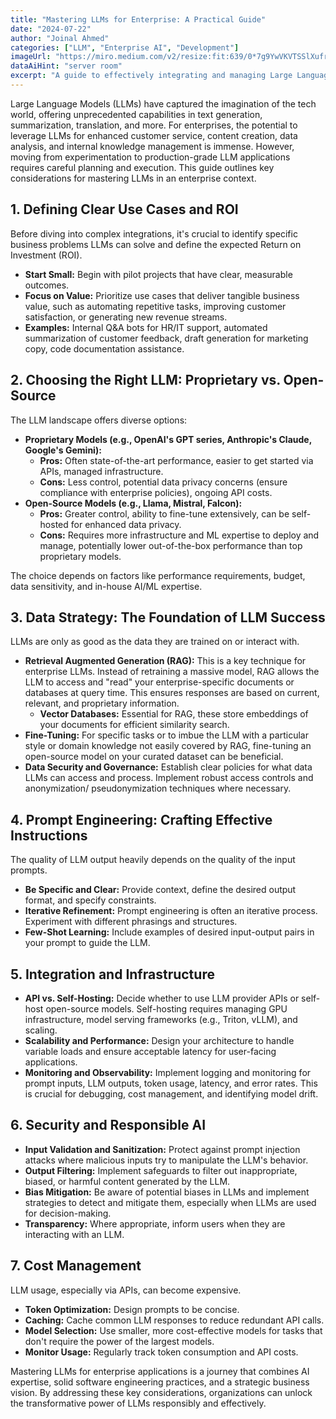 ```yaml
---
title: "Mastering LLMs for Enterprise: A Practical Guide"
date: "2024-07-22"
author: "Joinal Ahmed"
categories: ["LLM", "Enterprise AI", "Development"]
imageUrl: "https://miro.medium.com/v2/resize:fit:639/0*7g9YwVKVTSSlXufr.jpg"
dataAiHint: "server room"
excerpt: "A guide to effectively integrating and managing Large Language Models within enterprise environments, focusing on security, scalability, and value."
---
```


Large Language Models (LLMs) have captured the imagination of the tech world, offering unprecedented capabilities in text generation, summarization, translation, and more. For enterprises, the potential to leverage LLMs for enhanced customer service, content creation, data analysis, and internal knowledge management is immense. However, moving from experimentation to production-grade LLM applications requires careful planning and execution. This guide outlines key considerations for mastering LLMs in an enterprise context.

## 1. Defining Clear Use Cases and ROI

Before diving into complex integrations, it's crucial to identify specific business problems LLMs can solve and define the expected Return on Investment (ROI).
*   **Start Small:** Begin with pilot projects that have clear, measurable outcomes.
*   **Focus on Value:** Prioritize use cases that deliver tangible business value, such as automating repetitive tasks, improving customer satisfaction, or generating new revenue streams.
*   **Examples:** Internal Q&A bots for HR/IT support, automated summarization of customer feedback, draft generation for marketing copy, code documentation assistance.

## 2. Choosing the Right LLM: Proprietary vs. Open-Source

The LLM landscape offers diverse options:
*   **Proprietary Models (e.g., OpenAI's GPT series, Anthropic's Claude, Google's Gemini):**
    *   **Pros:** Often state-of-the-art performance, easier to get started via APIs, managed infrastructure.
    *   **Cons:** Less control, potential data privacy concerns (ensure compliance with enterprise policies), ongoing API costs.
*   **Open-Source Models (e.g., Llama, Mistral, Falcon):**
    *   **Pros:** Greater control, ability to fine-tune extensively, can be self-hosted for enhanced data privacy.
    *   **Cons:** Requires more infrastructure and ML expertise to deploy and manage, potentially lower out-of-the-box performance than top proprietary models.

The choice depends on factors like performance requirements, budget, data sensitivity, and in-house AI/ML expertise.

## 3. Data Strategy: The Foundation of LLM Success

LLMs are only as good as the data they are trained on or interact with.
*   **Retrieval Augmented Generation (RAG):** This is a key technique for enterprise LLMs. Instead of retraining a massive model, RAG allows the LLM to access and "read" your enterprise-specific documents or databases at query time. This ensures responses are based on current, relevant, and proprietary information.
    *   **Vector Databases:** Essential for RAG, these store embeddings of your documents for efficient similarity search.
*   **Fine-Tuning:** For specific tasks or to imbue the LLM with a particular style or domain knowledge not easily covered by RAG, fine-tuning an open-source model on your curated dataset can be beneficial.
*   **Data Security and Governance:** Establish clear policies for what data LLMs can access and process. Implement robust access controls and anonymization/ pseudonymization techniques where necessary.

## 4. Prompt Engineering: Crafting Effective Instructions

The quality of LLM output heavily depends on the quality of the input prompts.
*   **Be Specific and Clear:** Provide context, define the desired output format, and specify constraints.
*   **Iterative Refinement:** Prompt engineering is often an iterative process. Experiment with different phrasings and structures.
*   **Few-Shot Learning:** Include examples of desired input-output pairs in your prompt to guide the LLM.

## 5. Integration and Infrastructure

*   **API vs. Self-Hosting:** Decide whether to use LLM provider APIs or self-host open-source models. Self-hosting requires managing GPU infrastructure, model serving frameworks (e.g., Triton, vLLM), and scaling.
*   **Scalability and Performance:** Design your architecture to handle variable loads and ensure acceptable latency for user-facing applications.
*   **Monitoring and Observability:** Implement logging and monitoring for prompt inputs, LLM outputs, token usage, latency, and error rates. This is crucial for debugging, cost management, and identifying model drift.

## 6. Security and Responsible AI

*   **Input Validation and Sanitization:** Protect against prompt injection attacks where malicious inputs try to manipulate the LLM's behavior.
*   **Output Filtering:** Implement safeguards to filter out inappropriate, biased, or harmful content generated by the LLM.
*   **Bias Mitigation:** Be aware of potential biases in LLMs and implement strategies to detect and mitigate them, especially when LLMs are used for decision-making.
*   **Transparency:** Where appropriate, inform users when they are interacting with an LLM.

## 7. Cost Management

LLM usage, especially via APIs, can become expensive.
*   **Token Optimization:** Design prompts to be concise.
*   **Caching:** Cache common LLM responses to reduce redundant API calls.
*   **Model Selection:** Use smaller, more cost-effective models for tasks that don't require the power of the largest models.
*   **Monitor Usage:** Regularly track token consumption and API costs.

Mastering LLMs for enterprise applications is a journey that combines AI expertise, solid software engineering practices, and a strategic business vision. By addressing these key considerations, organizations can unlock the transformative power of LLMs responsibly and effectively.

